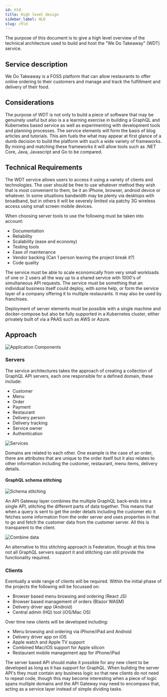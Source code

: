 ```yaml
---
id: hld
title: High level design
sidebar_label: HLD
slug: /hld
---
```


The purpose of this document is to give a high level overview of the technical architecture used to build and host the "We Do Takeaway" (WDT) service.

## Service description
We Do Takeaway is a FOSS platform that can allow restaurants to offer online ordering to their customers and manage and track the fulfillment and delivery of their food.

## Considerations
The purpose of WDT is not only to build a piece of software that may be genuinely useful but also is a a learning exercise in building a GraphQL and Kubernetes based service as well as experimenting with development tools and planning processes. The service elements will form the basis of blog articles and tutorials. This aim fuels the what may appear at first glance of a dumb decision to build the platform with such a wide variety of frameworks. By mixing and matching these frameworks it will allow tools such as .NET Core, Java, Javascript and Go to be compared. 

## Technical Requirements
The WDT service allows users to access it using a variety of clients and technologies. The user should be free to use whatever method they wish that is most convenient to them, be it an iPhone, browser, android device or whatever. In some situations bandwidth may be plenty via desktops with broadband, but in others it will be severely limited via patchy 3G wireless access using small screen mobile devices.

When choosing server tools to use the following must be taken into account:
  * Documentation
  * Reliability
  * Scalability (ease and economy)
  * Testing tools
  * Ease of maintenance
  * Vendor backing (Can 1 person leaving the project break it?)
  * Code quality

The service must be able to scale economically from very small workloads of one or 2 users all the way up to a shared service with 1000's of simultaneous API requests. The service must be something that an individual business itself could deploy, with some help, or form the service layer of a company offering it to multiple restaurants. It may also be used by franchises.

Deployment of server elements must be possible with a single machine and docker-compose but also be fully supported in a Kubernetes cluster, either privately built of via a PAAS such as AWS or Azure.

## Approach
![Application Components](img/components.png)


### Servers
The service architectures takes the approach of creating a collection of GraphQL API servers, each one responsible for a defined domain, these include:
  * Customer
  * Menu
  * Order
  * Payment
  * Restaurant
  * Delivery person
  * Delivery tracking
  * Service owner
  * Authentication

![Services](img/servers.png)

Domains are related to each other. One example is the case of an order, there are attributes that are unique to the order itself but it also relates to other information including the customer, restaurant, menu items, delivery details.

#### GraphQL schema stitching
![Schema stitching](img/schemastitching.png)

An API Gateway layer combines the multiple GraphQL back-ends into a single API, stitching the different parts of data together. This means that when a query is sent to get the order details including the customer etc it fetches some information from the order server and uses properties in that to go and fetch the customer data from the customer server. All this is transparent to the client.

![Combine data](img/fetching.png)

An alternative to this stitching approach is Federation, though at this time not all GraphQL servers support it and stitching can still provide the functionality required.

### Clients
Eventually a wide range of clients will be required. Within the initial phase of the projects the following will be focussed on:

* Browser based menu browsing and ordering (React JS)
* Browser based management of orders (Blazor WASM)
* Delivery driver app (Android)
* Central admin (HQ) tool (iOS/Mac OS)

Over time new clients will be developed including:

* Menu browsing and ordering via iPhone/iPad and Android
* Delivery driver app on iOS
* Apple watch and Apple TV support
* Combined Mac/iOS support for Apple silicon
* Restaurant mobile management app for iPhone/iPad

The server based API should make it possible for any new client to be developed as long as it has support for GraphQL. When building the server API's they must contain any business logic so that new clients do not need to repeat code, though this may become interesting when a piece of logic spans multiple domains and the API Gateway may need to encompass that, acting as a service layer instead of simple dividing tasks.
